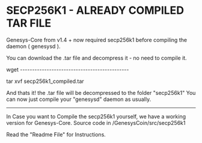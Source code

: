 # SECP256K1 - ALREADY COMPILED TAR FILE

Genesys-Core from v1.4 + now required secp256k1 before compiling the
daemon ( genesysd ).

You can download the .tar file and decompress it - no need to compile it.

wget ---------------------------------------------

tar xvf secp256k1_compiled.tar

And thats it! the .tar file will be decompressed to the folder "secp256k1"
You can now just compile your "genesysd" daemon as usually.

--------------------------------------------------------------------------------------------------------------------------------

In Case you want to Compile the secp256k1 yourself, we have a working version for Genesys-Core.
Source code in /GenesysCoin/src/secp256k1

Read the "Readme File" for Instructions.
